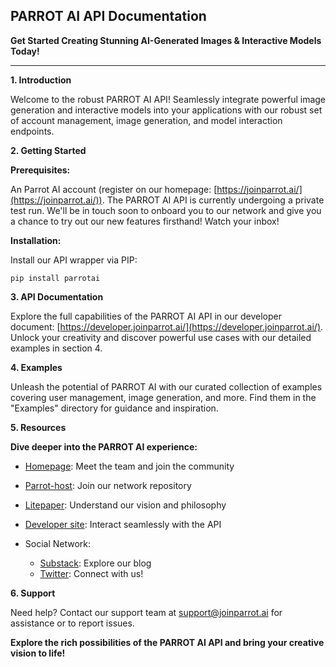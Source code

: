 
## PARROT AI API Documentation

**Get Started Creating Stunning AI-Generated Images & Interactive Models Today!**

----------

**1. Introduction**

Welcome to the robust PARROT AI API! Seamlessly integrate powerful image generation and interactive models into your applications with our robust set of account management, image generation, and model interaction endpoints.

**2. Getting Started**

**Prerequisites:**

An Parrot AI account (register on our homepage:  [https://joinparrot.ai/](https://joinparrot.ai/)). The PARROT AI API is currently undergoing a private test run. We'll be in touch soon to onboard you to our network and give you a chance to try out our new features firsthand! Watch your inbox!

**Installation:**

Install our API wrapper via PIP:



```
pip install parrotai

```

**3. API Documentation**

Explore the full capabilities of the PARROT AI API in our developer document:  [https://developer.joinparrot.ai/](https://developer.joinparrot.ai/). Unlock your creativity and discover powerful use cases with our detailed examples in section 4.

**4. Examples**

Unleash the potential of PARROT AI with our curated collection of examples covering user management, image generation, and more. Find them in the "Examples" directory for guidance and inspiration.

**5. Resources**

**Dive deeper into the PARROT AI experience:**

-   [Homepage](https://joinparrot.ai/): Meet the team and join the community
-   [Parrot-host](https://github.com/parrotnetwork/parrot-trainer): Join our network repository
-   [Litepaper](https://litepaper.joinparrot.ai/): Understand our vision and philosophy
-   [Developer site](https://developer.joinparrot.ai/): Interact seamlessly with the API
-   Social Network:
    
    -   [Substack](https://parrotai.substack.com/): Explore our blog
    -   [Twitter](https://twitter.com/joinparrotAI): Connect with us!
    

**6. Support**

Need help? Contact our support team at support@joinparrot.ai for assistance or to report issues.

**Explore the rich possibilities of the PARROT AI API and bring your creative vision to life!**

